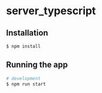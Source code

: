 # server_typescript

## Installation

```bash
$ npm install
```

## Running the app
```bash
# development
$ npm run start
```
